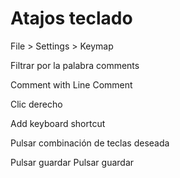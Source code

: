 
# Atajos teclado

File > Settings > Keymap

Filtrar por la palabra comments

Comment with Line Comment

Clic derecho

Add keyboard shortcut

Pulsar combinación de teclas deseada

Pulsar guardar
Pulsar guardar
